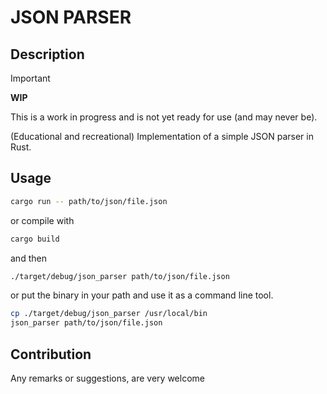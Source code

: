 # JSON PARSER

## Description

> [!IMPORTANT]  
> **WIP**
>
> This is a work in progress and is not yet ready for use (and may never be).

(Educational and recreational) Implementation of a simple JSON parser in Rust.

## Usage

```bash
cargo run -- path/to/json/file.json
```

or compile with

```bash
cargo build
```

and then

```bash
./target/debug/json_parser path/to/json/file.json
```

or put the binary in your path and use it as a command line tool.

```bash
cp ./target/debug/json_parser /usr/local/bin
json_parser path/to/json/file.json
```

## Contribution

Any remarks or suggestions, are very welcome